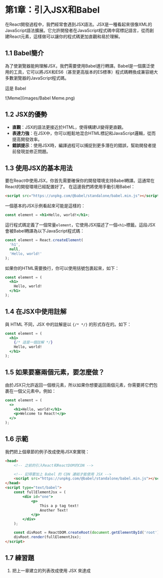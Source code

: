 # 第1章：引入JSX和Babel

在React開發過程中，我們經常會遇到JSX語法。JSX是一種看起來很像XML的JavaScript語法擴展。它允許開發者在JavaScript程式碼中寫標記語言，從而創建React元素，這樣做可以讓你的程式碼更加直觀和易於理解。

## 1.1 Babel簡介

為了使瀏覽器能夠理解JSX，我們需要使用Babel進行轉譯。Babel是一個廣泛使用的工具，它可以將JSX和ES6（甚至更高版本的ES標準）程式碼轉換成兼容絕大多數瀏覽器的JavaScript程式碼。

這是 Babel

![Meme](images/Babel Meme.png)

## 1.2 JSX的優勢

- **直觀**：JSX的語法更接近於HTML，使得構建UI變得更直觀。
- **表達力強**：在JSX中，你可以輕鬆地混合HTML標記和JavaScript邏輯，從而提高開發效率。
- **錯誤提示**：使用JSX時，編譯過程可以捕捉到更多潛在的錯誤，幫助開發者提前發現並修正問題。

## 1.3 使用JSX的基本用法

要在React中使用JSX，你首先需要確保你的開發環境支持Babel轉譯。這通常在React的開發環境已經配置好了。
在這邊我們將使用手動引用Babel：

```html
<script src="https://unpkg.com/@babel/standalone/babel.min.js"></script>
```

一個基本的JSX示例看起來可能是這樣的：

```jsx
const element = <h1>Hello, world!</h1>;
```

這行程式碼定義了一個常量`element`，它使用JSX描述了一個`<h1>`標籤。這段JSX會被Babel轉譯為以下JavaScript程式碼：

```javascript
const element = React.createElement(
  'h1',
  null,
  'Hello, world!'
);
```

如果你的HTML需要換行，你可以使用括號包裹起來，如下：

```jsx
const element = (
  <h1>
    Hello, world!
  </h1>
);
```

## 1.4 在JSX中使用註解

與 HTML 不同，JSX 中的註解是以 `{/* */}` 的形式存在的。如下：

```jsx
const element = (
  <h1>
    {/* 這是一個註解 */}
    Hello, world!
  </h1>
);
```

## 1.5 如果要塞兩個元素，要怎麼做？

由於JSX只允許返回一個根元素，所以如果你想要返回兩個元素，你需要將它們包裹在一個父元素中。例如：

```jsx
const element = (
  <>
    <h1>Hello, world!</h1>
    <p>Welcome to React!</p>
  </>
);
```

## 1.6 示範

我們把上個章節的例子改成使用JSX來實現：

```html
<head>
    <!-- 之前的引入React和ReactDOM的CDN -->

    <!-- 記得要加上 Babel 的 CDN 連結才能使用 JSX -->
    <script src="https://unpkg.com/@babel/standalone/babel.min.js"></script>
</head>
<script type="text/babel">
    const fullElementJsx = (
        <div id="one">
            <p>
                This a p tag text!
                Another Text!
            </p>
        </div>
    );

    const divRoot = ReactDOM.createRoot(document.getElementById('root'));
    divRoot.render(fullElementJsx);
</script>
```

## 1.7 練習題

1. 把上一章建立的列表改成使用 JSX 來達成
